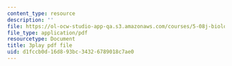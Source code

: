 ```yaml
---
content_type: resource
description: ''
file: https://ol-ocw-studio-app-qa.s3.amazonaws.com/courses/5-08j-biological-chemistry-ii-spring-2016/d1fccb0d16d893bc34326789018c7ae0_kx9OzsCL4I.pdf
file_type: application/pdf
resourcetype: Document
title: 3play pdf file
uid: d1fccb0d-16d8-93bc-3432-6789018c7ae0
---
```

